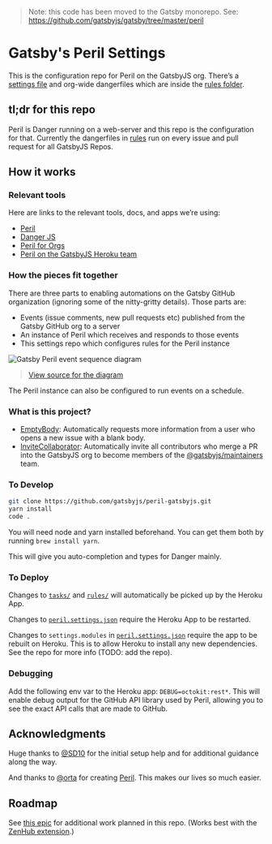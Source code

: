 > Note: this code has been moved to the Gatsby monorepo. See: https://github.com/gatsbyjs/gatsby/tree/master/peril 

# Gatsby's Peril Settings

This is the configuration repo for Peril on the GatsbyJS org. There’s a [settings file](peril.settings.json) and org-wide dangerfiles which are inside the [rules folder](rules).

## tl;dr for this repo

Peril is Danger running on a web-server and this repo is the configuration for that. Currently the dangerfiles in [rules](rules/) run on every issue and pull request for all GatsbyJS Repos.

## How it works

### Relevant tools

Here are links to the relevant tools, docs, and apps we’re using:

- [Peril](https://github.com/danger/peril)
- [Danger JS](http://danger.systems/js/)
- [Peril for Orgs](https://github.com/danger/peril/blob/master/docs/setup_for_org.md)
- [Peril on the GatsbyJS Heroku team](https://dashboard.heroku.com/apps/gatsby-peril)

### How the pieces fit together

There are three parts to enabling automations on the Gatsby GitHub organization (ignoring some of the nitty-gritty details). Those parts are:

- Events (issue comments, new pull requests etc) published from the Gatsby GitHub org to a server
- An instance of Peril which receives and responds to those events
- This settings repo which configures rules for the Peril instance

![Gatsby Peril event sequence diagram](https://user-images.githubusercontent.com/381801/46957219-048c3b80-d08f-11e8-829c-b535a4a122f3.png)

> [View source for the diagram](https://sequencediagram.org/index.html#initialData=C4S2BsFMAIHEENgGcBGBPaAFSAnE5pIA3SAO2GiUgEcBXMgY0gChnSB7YGdknORVBlhgAErRTR2OAOYAuAKIly0ABbwADurJJJpaPH7J00HJHXtmCI0NHjJMgLQA+aQPQOtecADoVudgDWtBrq3gzsALYKShQA7pAoKuyBrMyu1h64+L7+QSFhkc6e+A7pggBWOqbmsgDC7KQAZiDS+qQAJtDA8EgBVTT0SMCsHFySvNDF4KVuaJUmZuyyALLwGKbAtDh6EbTgoOpQ0O3wpNK4XT19rGXuUzk4gcGaBREAPJleM9bz1Uv1TRabU63V6-SQ5lIVFYVkEcFsEik0g+30En2yfkeeRe4SiACVaHpQQEFhCGu0QGcuuxCDEYbN4cAxIiZCjbmh0T5MU98rjZASiVdSZCKVTgDTiGRhpYGcImXYkWzZpyHjycZF+YTLr1heTKa1xbSpUA)

The Peril instance can also be configured to run events on a schedule.

### What is this project?

- [EmptyBody](./rules/emptybody.ts): Automatically requests more information from a user who opens a new issue with a blank body.
- [InviteCollaborator](./rules/invite-collaborator.ts): Automatically invite all contributors who merge a PR into the GatsbyJS org to become members of the [@gatsbyjs/maintainers](https://github.com/orgs/gatsbyjs/teams/maintainers) team.

### To Develop

```sh
git clone https://github.com/gatsbyjs/peril-gatsbyjs.git
yarn install
code .
```

You will need node and yarn installed beforehand. You can get them both by running `brew install yarn`.

This will give you auto-completion and types for Danger mainly.

### To Deploy

Changes to [`tasks/`](./tasks) and [`rules/`](./rules) will automatically be picked up by the Heroku App.

Changes to [`peril.settings.json`](./peril.settings.json) require the Heroku App to be restarted.

Changes to `settings.modules` in [`peril.settings.json`](./peril.settings.json) require the app to be rebuilt on Heroku. This is to allow Heroku to install any new dependencies. See the repo for more info (TODO: add the repo).

### Debugging 

Add the following env var to the Heroku app: `DEBUG=octokit:rest*`. This will enable debug output for the GitHub API library used by Peril, allowing you to see the exact API calls that are made to GitHub.

## Acknowledgments

Huge thanks to [@SD10](https://github.com/SD10) for the initial setup help and for additional guidance along the way.

And thanks to [@orta](https://github.com/orta) for creating [Peril](https://github.com/danger/peril). This makes our lives so much easier.

## Roadmap

See [this epic](https://github.com/gatsbyjs/gatsby/issues/6728) for additional work planned in this repo. (Works best with the [ZenHub extension](https://www.zenhub.com/extension).)

